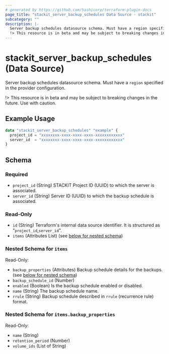 ```yaml
---
# generated by https://github.com/hashicorp/terraform-plugin-docs
page_title: "stackit_server_backup_schedules Data Source - stackit"
subcategory: ""
description: |-
  Server backup schedules datasource schema. Must have a region specified in the provider configuration.
  !> This resource is in beta and may be subject to breaking changes in the future. Use with caution.
---
```


# stackit_server_backup_schedules (Data Source)

Server backup schedules datasource schema. Must have a `region` specified in the provider configuration.

!> This resource is in beta and may be subject to breaking changes in the future. Use with caution.

## Example Usage

```terraform
data "stackit_server_backup_schedules" "example" {
  project_id = "xxxxxxxx-xxxx-xxxx-xxxx-xxxxxxxxxxxx"
  server_id  = "xxxxxxxx-xxxx-xxxx-xxxx-xxxxxxxxxxxx"
}
```

<!-- schema generated by tfplugindocs -->
## Schema

### Required

- `project_id` (String) STACKIT Project ID (UUID) to which the server is associated.
- `server_id` (String) Server ID (UUID) to which the backup schedule is associated.

### Read-Only

- `id` (String) Terraform's internal data source identifier. It is structured as "`project_id`,`server_id`".
- `items` (Attributes List) (see [below for nested schema](#nestedatt--items))

<a id="nestedatt--items"></a>
### Nested Schema for `items`

Read-Only:

- `backup_properties` (Attributes) Backup schedule details for the backups. (see [below for nested schema](#nestedatt--items--backup_properties))
- `backup_schedule_id` (Number)
- `enabled` (Boolean) Is the backup schedule enabled or disabled.
- `name` (String) The backup schedule name.
- `rrule` (String) Backup schedule described in `rrule` (recurrence rule) format.

<a id="nestedatt--items--backup_properties"></a>
### Nested Schema for `items.backup_properties`

Read-Only:

- `name` (String)
- `retention_period` (Number)
- `volume_ids` (List of String)
